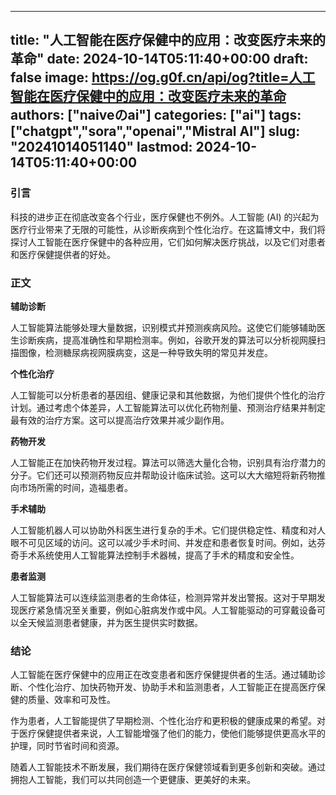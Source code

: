 
---
title: "人工智能在医疗保健中的应用：改变医疗未来的革命"
date: 2024-10-14T05:11:40+00:00
draft: false
image: https://og.g0f.cn/api/og?title=人工智能在医疗保健中的应用：改变医疗未来的革命
authors: ["naiveのai"]
categories: ["ai"]
tags: ["chatgpt","sora","openai","Mistral AI"]
slug: "20241014051140"
lastmod: 2024-10-14T05:11:40+00:00
---
### 引言

科技的进步正在彻底改变各个行业，医疗保健也不例外。人工智能 (AI) 的兴起为医疗行业带来了无限的可能性，从诊断疾病到个性化治疗。在这篇博文中，我们将探讨人工智能在医疗保健中的各种应用，它们如何解决医疗挑战，以及它们对患者和医疗保健提供者的好处。

### 正文

**辅助诊断**

人工智能算法能够处理大量数据，识别模式并预测疾病风险。这使它们能够辅助医生诊断疾病，提高准确性和早期检测率。例如，谷歌开发的算法可以分析视网膜扫描图像，检测糖尿病视网膜病变，这是一种导致失明的常见并发症。

**个性化治疗**

人工智能可以分析患者的基因组、健康记录和其他数据，为他们提供个性化的治疗计划。通过考虑个体差异，人工智能算法可以优化药物剂量、预测治疗结果并制定最有效的治疗方案。这可以提高治疗效果并减少副作用。

**药物开发**

人工智能正在加快药物开发过程。算法可以筛选大量化合物，识别具有治疗潜力的分子。它们还可以预测药物反应并帮助设计临床试验。这可以大大缩短将新药物推向市场所需的时间，造福患者。

**手术辅助**

人工智能机器人可以协助外科医生进行复杂的手术。它们提供稳定性、精度和对人眼不可见区域的访问。这可以减少手术时间、并发症和患者恢复时间。例如，达芬奇手术系统使用人工智能算法控制手术器械，提高了手术的精度和安全性。

**患者监测**

人工智能算法可以连续监测患者的生命体征，检测异常并发出警报。这对于早期发现医疗紧急情况至关重要，例如心脏病发作或中风。人工智能驱动的可穿戴设备可以全天候监测患者健康，并为医生提供实时数据。

### 结论

人工智能在医疗保健中的应用正在改变患者和医疗保健提供者的生活。通过辅助诊断、个性化治疗、加快药物开发、协助手术和监测患者，人工智能正在提高医疗保健的质量、效率和可及性。

作为患者，人工智能提供了早期检测、个性化治疗和更积极的健康成果的希望。对于医疗保健提供者来说，人工智能增强了他们的能力，使他们能够提供更高水平的护理，同时节省时间和资源。

随着人工智能技术不断发展，我们期待在医疗保健领域看到更多创新和突破。通过拥抱人工智能，我们可以共同创造一个更健康、更美好的未来。